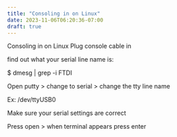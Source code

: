 ```yaml
---
title: "Consoling in on Linux"
date: 2023-11-06T06:20:36-07:00
draft: true
---
```

Consoling in on Linux
Plug console cable in

find out what your serial line name is:

$ dmesg | grep -i FTDI

Open putty > change to serial > change the tty line name

Ex: /dev/ttyUSB0

Make sure your serial settings are correct

Press open > when terminal appears press enter